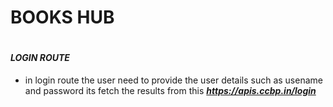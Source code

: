 # BOOKS HUB

#

#

#

#### **_LOGIN ROUTE_**

- in login route the user need to provide the user details such as usename and password its fetch the results from this ***https://apis.ccbp.in/login***
